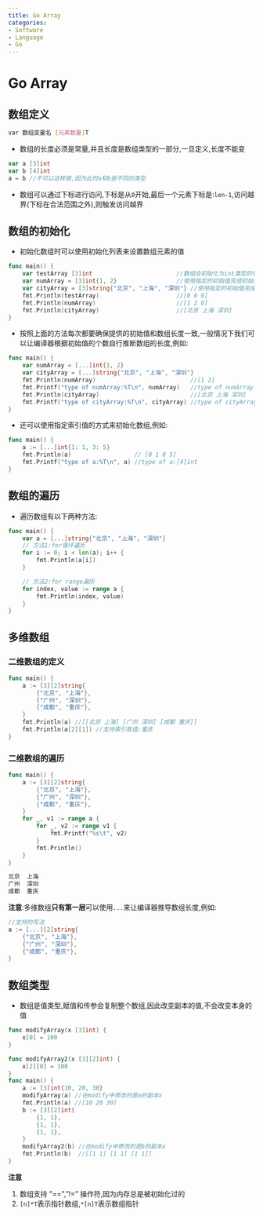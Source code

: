 ```yaml
---
title: Go Array
categories:
- Software
- Language
- Go
---
```

# Go Array

## 数组定义

```bash
var 数组变量名 [元素数量]T
```

- 数组的长度必须是常量,并且长度是数组类型的一部分,一旦定义,长度不能变

```go
var a [3]int
var b [4]int
a = b //不可以这样做,因为此时a和b是不同的类型
```

- 数组可以通过下标进行访问,下标是从`0`开始,最后一个元素下标是:`len-1`,访问越界(下标在合法范围之外),则触发访问越界

## 数组的初始化

- 初始化数组时可以使用初始化列表来设置数组元素的值

```go
func main() {
    var testArray [3]int                        //数组会初始化为int类型的零值
    var numArray = [3]int{1, 2}                 //使用指定的初始值完成初始化
    var cityArray = [3]string{"北京", "上海", "深圳"} //使用指定的初始值完成初始化
    fmt.Println(testArray)                      //[0 0 0]
    fmt.Println(numArray)                       //[1 2 0]
    fmt.Println(cityArray)                      //[北京 上海 深圳]
}
```

- 按照上面的方法每次都要确保提供的初始值和数组长度一致,一般情况下我们可以让编译器根据初始值的个数自行推断数组的长度,例如:

```go
func main() {
	var numArray = [...]int{1, 2}
	var cityArray = [...]string{"北京", "上海", "深圳"}
	fmt.Println(numArray)                           //[1 2]
	fmt.Printf("type of numArray:%T\n", numArray)   //type of numArray:[2]int
	fmt.Println(cityArray)                          //[北京 上海 深圳]
	fmt.Printf("type of cityArray:%T\n", cityArray) //type of cityArray:[3]string
}
```

- 还可以使用指定索引值的方式来初始化数组,例如:

```go
func main() {
    a := [...]int{1: 1, 3: 5}
    fmt.Println(a)                  // [0 1 0 5]
    fmt.Printf("type of a:%T\n", a) //type of a:[4]int
}
```

## 数组的遍历

- 遍历数组有以下两种方法:

```go
func main() {
    var a = [...]string{"北京", "上海", "深圳"}
    // 方法1:for循环遍历
    for i := 0; i < len(a); i++ {
        fmt.Println(a[i])
    }

    // 方法2:for range遍历
    for index, value := range a {
        fmt.Println(index, value)
    }
}
```

## 多维数组

### 二维数组的定义

```go
func main() {
    a := [3][2]string{
        {"北京", "上海"},
        {"广州", "深圳"},
        {"成都", "重庆"},
    }
    fmt.Println(a) //[[北京 上海] [广州 深圳] [成都 重庆]]
    fmt.Println(a[2][1]) //支持索引取值:重庆
}
```

### 二维数组的遍历

```go
func main() {
    a := [3][2]string{
        {"北京", "上海"},
        {"广州", "深圳"},
        {"成都", "重庆"},
    }
    for _, v1 := range a {
        for _, v2 := range v1 {
            fmt.Printf("%s\t", v2)
        }
        fmt.Println()
    }
}
```

```bash
北京	上海	
广州	深圳	
成都	重庆	
```

**注意**:多维数组**只有第一层**可以使用`...`来让编译器推导数组长度,例如:

```go
//支持的写法
a := [...][2]string{
	{"北京", "上海"},
	{"广州", "深圳"},
	{"成都", "重庆"},
}
```

## 数组类型

- 数组是值类型,赋值和传参会复制整个数组,因此改变副本的值,不会改变本身的值

```go
func modifyArray(x [3]int) {
	x[0] = 100
}

func modifyArray2(x [3][2]int) {
	x[2][0] = 100
}
func main() {
	a := [3]int{10, 20, 30}
	modifyArray(a) //在modify中修改的是a的副本x
	fmt.Println(a) //[10 20 30]
	b := [3][2]int{
		{1, 1},
		{1, 1},
		{1, 1},
	}
	modifyArray2(b) //在modify中修改的是b的副本x
	fmt.Println(b)  //[[1 1] [1 1] [1 1]]
}
```

**注意**

1. 数组支持 "==",”!=” 操作符,因为内存总是被初始化过的
2. `[n]*T`表示指针数组,`*[n]T`表示数组指针 